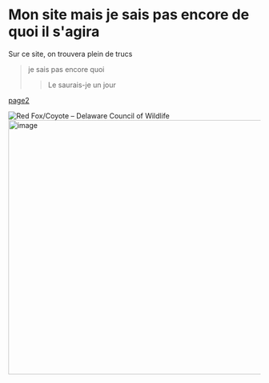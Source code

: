 # Mon site mais je sais pas encore de quoi il s'agira

Sur ce site, on trouvera plein de trucs

> je sais pas encore quoi
>> Le saurais-je un jour


[page2](Page2)

<img src="https://encrypted-tbn2.gstatic.com/images?q=tbn:ANd9GcTj-5yUuepAKXdNxmCe-peJpyJtm0zpLqie93S1TiOIV2dyMw5Ji0KFLqF7FkCI8ijK7u3xm3cIzOJfxf4ttIW31iZzBc-MdxHC0-rppcI" alt="Red Fox/Coyote – Delaware Council of Wildlife"/><img width="602" height="509" alt="image" src="https://github.com/user-attachments/assets/e7eb3d74-2397-42bd-91f2-ae4b63b4f717" />
